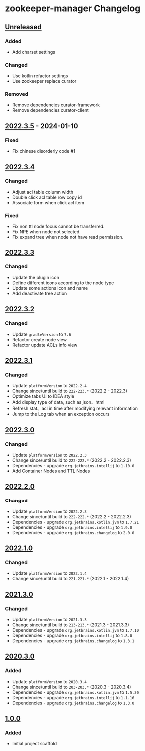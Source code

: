 <!-- Keep a Changelog guide -> https://keepachangelog.com -->

# zookeeper-manager Changelog

## [Unreleased]

### Added

- Add charset settings

### Changed

- Use kotlin refactor settings
- Use zookeeper replace curator

### Removed

- Remove dependencies curator-framework
- Remove dependencies curator-client

## [2022.3.5] - 2024-01-10

### Fixed

- Fix chinese disorderly code #1

## [2022.3.4]

### Changed

- Adjust acl table column width
- Double click acl table row copy id
- Associate form when click acl item

### Fixed

- Fix non ttl node focus cannot be transferred.
- Fix NPE when node not selected.
- Fix expand tree when node not have read permission.

## [2022.3.3]

### Changed

- Update the plugin icon
- Define different icons according to the node type
- Update some actions icon and name
- Add deactivate tree action

## [2022.3.2]

### Changed

- Update `gradleVersion` to `7.6`
- Refactor create node view
- Refactor update ACLs info view

## [2022.3.1]

### Changed

- Update `platformVersion` to `2022.2.4`
- Change since/until build to `222-223.*` (2022.2 - 2022.3)
- Optimize tabs UI to IDEA style
- Add display type of data, such as json、html
- Refresh stat、acl in time after modifying relevant information
- Jump to the Log tab when an exception occurs

## [2022.3.0]

### Changed

- Update `platformVersion` to `2022.2.3`
- Change since/until build to `222-222.*` (2022.2 - 2022.2.3)
- Dependencies - upgrade `org.jetbrains.intellij` to `1.10.0`
- Add Container Nodes and TTL Nodes

## [2022.2.0]

### Changed

- Update `platformVersion` to `2022.2.3`
- Change since/until build to `222-222.*` (2022.2 - 2022.2.3)
- Dependencies - upgrade `org.jetbrains.kotlin.jvm` to `1.7.21`
- Dependencies - upgrade `org.jetbrains.intellij` to `1.9.0`
- Dependencies - upgrade `org.jetbrains.changelog` to `2.0.0`

## [2022.1.0]

### Changed

- Update `platformVersion` to `2022.1.4`
- Change since/until build to `221-221.*` (2022.1 - 2022.1.4)

## [2021.3.0]

### Changed

- Update `platformVersion` to `2021.3.3`
- Change since/until build to `213-213.*` (2021.3 - 2021.3.3)
- Dependencies - upgrade `org.jetbrains.kotlin.jvm` to `1.7.10`
- Dependencies - upgrade `org.jetbrains.intellij` to `1.8.0`
- Dependencies - upgrade `org.jetbrains.changelog` to `1.3.1`

## [2020.3.0]

### Added

- Update `platformVersion` to `2020.3.4`
- Change since/until build to `203-203.*` (2020.3 - 2020.3.4)
- Dependencies - upgrade `org.jetbrains.kotlin.jvm` to `1.5.30`
- Dependencies - upgrade `org.jetbrains.intellij` to `1.1.16`
- Dependencies - upgrade `org.jetbrains.changelog` to `1.3.0`

## [1.0.0]

### Added

- Initial project scaffold

[Unreleased]: https://github.com/fobgochod/zookeeper-manager/compare/v2022.3.5...HEAD

[2022.3.5]: https://github.com/fobgochod/zookeeper-manager/compare/v2022.3.4...v2022.3.5

[2022.3.4]: https://github.com/fobgochod/zookeeper-manager/compare/v2022.3.3...v2022.3.4

[2022.3.3]: https://github.com/fobgochod/zookeeper-manager/compare/v2022.3.2...v2022.3.3

[2022.3.2]: https://github.com/fobgochod/zookeeper-manager/compare/v2022.3.1...v2022.3.2

[2022.3.1]: https://github.com/fobgochod/zookeeper-manager/compare/v2022.3.0...v2022.3.1

[2022.3.0]: https://github.com/fobgochod/zookeeper-manager/compare/v2022.2.0...v2022.3.0

[2022.2.0]: https://github.com/fobgochod/zookeeper-manager/compare/v2022.1.0...v2022.2.0

[2022.1.0]: https://github.com/fobgochod/zookeeper-manager/compare/v2021.3.0...v2022.1.0

[2021.3.0]: https://github.com/fobgochod/zookeeper-manager/compare/v2020.3.0...v2021.3.0

[2020.3.0]: https://github.com/fobgochod/zookeeper-manager/compare/v1.0.0...v2020.3.0

[1.0.0]: https://github.com/fobgochod/zookeeper-manager/commits/v1.0.0
